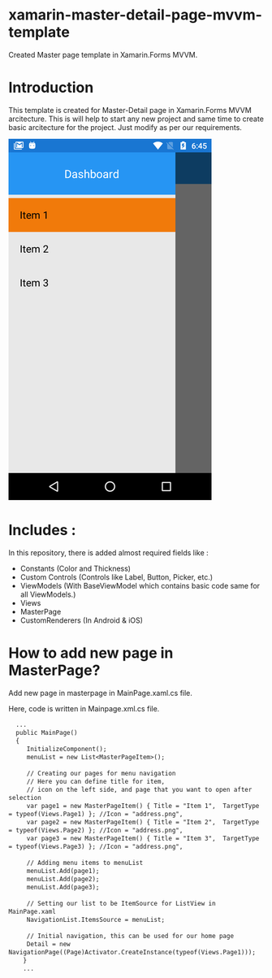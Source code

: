 # xamarin-master-detail-page-mvvm-template
Created Master page template in Xamarin.Forms MVVM. 

# Introduction
This template is created for Master-Detail page in Xamarin.Forms MVVM arcitecture. This is will help to start any new project and same time to create basic arcitecture for the project. Just modify as per our requirements.

![alt text](Data/screenshot-android.png "android screenshot")

# Includes :
In this repository, there is added almost required fields like :

* Constants (Color and Thickness)
* Custom Controls (Controls like Label, Button, Picker, etc.)
* ViewModels (With BaseViewModel which contains basic code same for all ViewModels.)
* Views
* MasterPage
* CustomRenderers (In Android & iOS)

# How to add new page in MasterPage?
Add new page in masterpage in MainPage.xaml.cs file.

Here, code is written in Mainpage.xml.cs file.
      
      ...
      public MainPage()
      {
         InitializeComponent();
         menuList = new List<MasterPageItem>();

         // Creating our pages for menu navigation
         // Here you can define title for item, 
         // icon on the left side, and page that you want to open after selection
         var page1 = new MasterPageItem() { Title = "Item 1",  TargetType = typeof(Views.Page1) }; //Icon = "address.png",
         var page2 = new MasterPageItem() { Title = "Item 2",  TargetType = typeof(Views.Page2) }; //Icon = "address.png",
         var page3 = new MasterPageItem() { Title = "Item 3",  TargetType = typeof(Views.Page3) }; //Icon = "address.png",

         // Adding menu items to menuList
         menuList.Add(page1);
         menuList.Add(page2);
         menuList.Add(page3);

         // Setting our list to be ItemSource for ListView in MainPage.xaml
         NavigationList.ItemsSource = menuList;

         // Initial navigation, this can be used for our home page
         Detail = new NavigationPage((Page)Activator.CreateInstance(typeof(Views.Page1)));
        }
        ...
